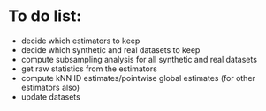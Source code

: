 # To do list:
- decide which estimators to keep
- decide which synthetic and real datasets to keep
- compute subsampling analysis for all synthetic and real datasets
- get raw statistics from the estimators
- compute kNN ID estimates/pointwise global estimates (for other estimators also)
- update datasets